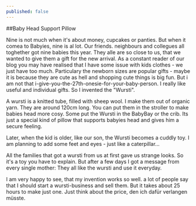 ```yaml
---
published: false
---
```


##Baby Head Support Pillow

Nine is not much when it's about money, cupcakes or panties. But when it comea to Babyies, nine is al lot. Our friends. neighbours and collegues all toghether got nine babies this year. They alle are so close to us, that we wanted to give them a gift for the new arrival.
As a constant reader of our blog you may have realised that I have some issue with kids clothes - we just have too much. Particulary the newborn sizes are popular gifts - maybe it is because they are cute as hell and shopping cute things is big fun.
But i am not that i-give-you-the-27th-onesie-for-your-baby-person. I really like useful and individual gifts. So I invented the "Wursti".

A wursti is a knitted tube, filled with sheep wool. I make them out of organic yarn. They are around 120cm long. You can put them in the stroller to make babies head more cosy. Some put the Wursti in the BabyBay or the crib. Its just a special kind of pillow that supports babyies head and gives him a secure feeling.

Later, when the kid is older, like our son, the Wursti becomes a cuddly toy. I am planning to add some feet and eyes - just like a caterpillar...

All the families that got a wursti from us at first gave us strange looks. So it's a toy you have to explain. But after a few days I got a message from every single mother: They all like the wursti and use it everyday.

I am very happy to see, that my invention works so well. a lot of people say that I should start a wursti-business and sell them. But it takes about 25 hours to make just one. Just think about the price, den ich dafür verlangen müsste.

